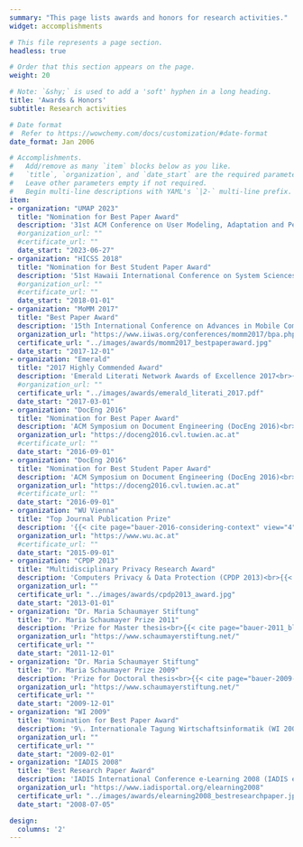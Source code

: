 ```yaml
---
summary: "This page lists awards and honors for research activities."  # Add a page description.
widget: accomplishments

# This file represents a page section.
headless: true

# Order that this section appears on the page.
weight: 20

# Note: `&shy;` is used to add a 'soft' hyphen in a long heading.
title: 'Awards & Honors'
subtitle: Research activities

# Date format
#  Refer to https://wowchemy.com/docs/customization/#date-format
date_format: Jan 2006

# Accomplishments.
#   Add/remove as many `item` blocks below as you like.
#   `title`, `organization`, and `date_start` are the required parameters.
#   Leave other parameters empty if not required.
#   Begin multi-line descriptions with YAML's `|2-` multi-line prefix.
item:
- organization: "UMAP 2023"
  title: "Nomination for Best Paper Award"
  description: '31st ACM Conference on User Modeling, Adaptation and Personalization (UMAP 2023)<br>{{< cite page="dinnissen-2023-amplifying" view="4" >}}'
  #organization_url: ""
  #certificate_url: ""
  date_start: "2023-06-27"
- organization: "HICSS 2018"
  title: "Nomination for Best Student Paper Award"
  description: '51st Hawaii International Conference on System Sciences (HICSS 2018)<br>{{< cite page="bauer-2018-openmodel-onlineselfdisclosure" view="4" >}}'
  #organization_url: ""
  #certificate_url: ""
  date_start: "2018-01-01"
- organization: "MoMM 2017"
  title: "Best Paper Award"
  description: '15th International Conference on Advances in Mobile Computing & Multimedia<br>{{< cite page="schedl-2017-introducing-global-regional-momm" view="4" >}}'
  organization_url: "https://www.iiwas.org/conferences/momm2017/bpa.php"
  certificate_url: "../images/awards/momm2017_bestpaperaward.jpg"
  date_start: "2017-12-01"
- organization: "Emerald"
  title: "2017 Highly Commended Award"
  description: 'Emerald Literati Network Awards of Excellence 2017<br>{{< cite page="mladenow-2016-crowdlogistics" view="4" >}}'
  #organization_url: ""
  certificate_url: "../images/awards/emerald_literati_2017.pdf"
  date_start: "2017-03-01"
- organization: "DocEng 2016"
  title: "Nomination for Best Paper Award"
  description: 'ACM Symposium on Document Engineering (DocEng 2016)<br>{{< cite page="schoelgens-2016-aesthetics" view="4" >}}'
  organization_url: "https://doceng2016.cvl.tuwien.ac.at"
  #certificate_url: ""
  date_start: "2016-09-01"
- organization: "DocEng 2016"
  title: "Nomination for Best Student Paper Award"
  description: 'ACM Symposium on Document Engineering (DocEng 2016)<br>{{< cite page="schoelgens-2016-aesthetics" view="4" >}}'
  organization_url: "https://doceng2016.cvl.tuwien.ac.at"
  #certificate_url: ""
  date_start: "2016-09-01"
- organization: "WU Vienna"
  title: "Top Journal Publication Prize"
  description: '{{< cite page="bauer-2016-considering-context" view="4" >}}'
  organization_url: "https://www.wu.ac.at"
  #certificate_url: ""
  date_start: "2015-09-01"
- organization: "CPDP 2013"
  title: "Multidisciplinary Privacy Research Award"
  description: 'Computers Privacy & Data Protection (CPDP 2013)<br>{{< cite page="spiekermann-2012-psychology-of-ownership" view="4" >}}'
  organization_url: ""
  certificate_url: "../images/awards/cpdp2013_award.jpg"
  date_start: "2013-01-01"
- organization: "Dr. Maria Schaumayer Stiftung"
  title: "Dr. Maria Schaumayer Prize 2011"
  description: 'Prize for Master thesis<br>{{< cite page="bauer-2011_blackbox_tu_master" view="4" >}}'
  organization_url: "https://www.schaumayerstiftung.net/"
  certificate_url: ""
  date_start: "2011-12-01"
- organization: "Dr. Maria Schaumayer Stiftung"
  title: "Dr. Maria Schaumayer Prize 2009"
  description: 'Prize for Doctoral thesis<br>{{< cite page="bauer-2009-promotive-diss" view="4" >}}'
  organization_url: "https://www.schaumayerstiftung.net/"
  certificate_url: ""
  date_start: "2009-12-01"
- organization: "WI 2009"
  title: "Nomination for Best Paper Award"
  description: '9\. Internationale Tagung Wirtschaftsinformatik (WI 2009)<br>{{< cite page="bauer-2009-einsatz-peerreview" view="4" >}}'
  organization_url: ""
  certificate_url: ""
  date_start: "2009-02-01"
- organization: "IADIS 2008"
  title: "Best Research Paper Award"
  description: 'IADIS International Conference e-Learning 2008 (IADIS e-Learning 2008) part of MCCSIS 2008<br>{{< cite page="figl-2008-onlineactivelistening" view="4" >}}'
  organization_url: "https://www.iadisportal.org/elearning2008"
  certificate_url: "../images/awards/elearning2008_bestresearchpaper.jpeg"
  date_start: "2008-07-05"

design:
  columns: '2' 
---
```


